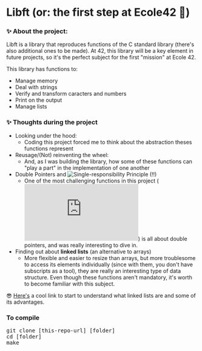 # Libft (or: the first step at Ecole42 🥁)

### ✨ About the project:  
Libft is a library that reproduces functions of the C standard library (there's also additional ones to be made). At 42, this library will be a key element in future projects, so it's the perfect subject for the first "mission" at Ecole 42.    
  
This library has functions to:  
- Manage memory  
- Deal with strings  
- Verify and transform caracters and numbers  
- Print on the output  
- Manage lists  

### ✨ Thoughts during the project  
- Looking under the hood:   
  - Coding this project forced me to think about the abstraction theses functions represent   
- Reusage/(Not) reinventing the wheel:  
  - And, as I was building the library, how some of these functions can "play a part" in the implementation of one another    
- Double Pointers and ![Single-responsibility Principle](https://en.wikipedia.org/wiki/Single-responsibility_principle) (!!)  
  - One of the most challenging functions in this project (![ft_split](https://github.com/Leticia-Franca/Libft/blob/main/ft_split.c)) is all about double pointers, and was really interesting to dive in.  
- Finding out about **linked lists** (an alternative to arrays)  
  -  More flexible and easier to resize than arrays, but more troublesome to access its elements individually (since with them, you don't have subscripts as a tool), they are really an interesting type of data structure. Even though these functions aren't mandatory, it's worth to become familiar with this subject. 
   
😎 [Here's](https://www.geeksforgeeks.org/linked-list-set-1-introduction/) a cool link to start to understand what linked lists are and some of its advantages.  

### To compile
<pre>
git clone [this-repo-url] [folder]  
cd [folder]
make
</pre>
